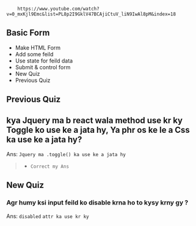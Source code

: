         https://www.youtube.com/watch?v=0_mxKjl9Emc&list=PL8p2I9GklV47BCAjiCtuV_liN9IwAl8pM&index=18

## Basic Form

* Make HTML Form
* Add some feild
* Use state for feild data
* Submit & control form
* New Quiz
* Previous Quiz








##
## Previous Quiz
## kya Jquery ma b react wala method use kr ky Toggle ko use ke a jata hy, Ya phr os ke le a Css ka use ke a jata hy?
Ans: `Jquery ma .toggle() ka use ke a jata hy`

> * `Correct my Ans`

## New Quiz
### Agr humy ksi input feild ko disable krna ho to kysy krny gy ?
Ans: `disabled` `attr ka use kr ky`

